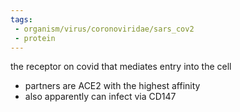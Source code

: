 ```yaml
---
tags:
 - organism/virus/coronoviridae/sars_cov2
 - protein
---
```

the receptor on covid that mediates entry into the cell
- partners are ACE2 with the highest affinity
- also apparently can infect via CD147